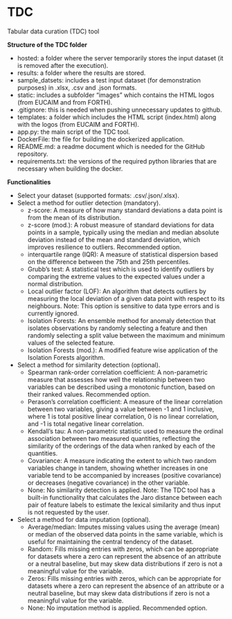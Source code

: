 # TDC
Tabular data curation (TDC) tool

**Structure of the TDC folder**
- hosted: a folder where the server temporarily stores the input dataset (it is removed after the execution).
- results: a folder where the results are stored.
- sample_datsets: includes a test input dataset (for demonstration purposes) in .xlsx, .csv and .json formats.
- static: includes a subfolder “images” which contains the HTML logos (from EUCAIM and from FORTH).
- .gitignore: this is needed when pushing unnecessary updates to github.
- templates: a folder which includes the HTML script (index.html) along with the logos (from EUCAIM and FORTH).
- app.py: the main script of the TDC tool.
- DockerFile: the file for building the dockerized application.
- README.md: a readme document which is needed for the GitHub repository.
- requirements.txt: the versions of the required python libraries that are necessary when building the docker.

**Functionalities**
- Select your dataset (supported formats: .csv/.json/.xlsx).
- Select a method for outlier detection (mandatory).
  - z-score: A measure of how many standard deviations a data point is from the mean of its distribution.
  - z-score (mod.): A robust measure of standard deviations for data points in a sample, typically using the median and median absolute deviation instead of the mean and standard deviation, which improves resilience to outliers. Recommended option.
  - interquartile range (IQR): A measure of statistical dispersion based on the difference between the 75th and 25th percentiles.
  - Grubb’s test: A statistical test which is used to identify outliers by comparing the extreme values to the expected values under a normal distribution.
  - Local outlier factor (LOF): An algorithm that detects outliers by measuring the local deviation of a given data point with respect to its neighbours. Note: This option is sensitive to data type errors and is currently ignored.
  - Isolation Forests: An ensemble method for anomaly detection that isolates observations by randomly selecting a feature and then randomly selecting a split value between the maximum and minimum values of the selected feature.
  - Isolation Forests (mod.): A modified feature wise application of the Isolation Forests algorithm.
- Select a method for similarity detection (optional).
  - Spearman rank-order correlation coefficient: A non-parametric measure that assesses how well the relationship between two variables can be described using a monotonic function, based on their ranked values. Recommended option.
  - Perason’s correlation coefficient: A measure of the linear correlation between two variables, giving a value between -1 and 1 inclusive, where 1 is total positive linear correlation, 0 is no linear correlation, and -1 is total negative linear correlation.
  - Kendall’s tau: A non-parametric statistic used to measure the ordinal association between two measured quantities, reflecting the similarity of the orderings of the data when ranked by each of the quantities.
  - Covariance: A measure indicating the extent to which two random variables change in tandem, showing whether increases in one variable tend to be accompanied by increases (positive covariance) or decreases (negative covariance) in the other variable.
  - None: No similarity detection is applied.
Note: The TDC tool has a built-in functionality that calculates the Jaro distance between each pair of feature labels to estimate the lexical similarity and thus input is not requested by the user.
- Select a method for data imputation (optional).
  - Average/median: Imputes missing values using the average (mean) or median of the observed data points in the same variable, which is useful for maintaining the central tendency of the dataset.
  - Random: Fills missing entries with zeros, which can be appropriate for datasets where a zero can represent the absence of an attribute or a neutral baseline, but may skew data distributions if zero is not a meaningful value for the variable.
  - Zeros: Fills missing entries with zeros, which can be appropriate for datasets where a zero can represent the absence of an attribute or a neutral baseline, but may skew data distributions if zero is not a meaningful value for the variable.
  - None: No imputation method is applied. Recommended option.
